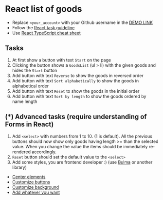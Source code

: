 # React list of goods
- Replace `<your_account>` with your Github username in the [DEMO LINK](https://roman-lipatov.github.io/react_list-of-goods/)
- Follow the [React task guideline](https://github.com/mate-academy/react_task-guideline#react-tasks-guideline)
- Use [React TypeScript cheat sheet](https://mate-academy.github.io/fe-program/js/extra/react-typescript)

## Tasks
1. At first show a button with text `Start` on the page
2. Clicking the button shows a `GoodsList` (ul > li) with the given goods and hides the `Start` button
3. Add button with text `Reverse` to show the goods in reversed order
4. Add button with text `Sort alphabetically` to show the goods in alphabetical order
5. Add button with text `Reset` to show the goods in the initial order
6. Add button with text `Sort by length` to show the goods ordered by name length

## (*) Advanced tasks (require understanding of Forms in React)
1. Add `<select>` with numbers from 1 to 10. (1 is default). All the previous buttons
  should now show only goods having length >= than the selected value. When you change the
  value the items should be immediately re-rendered accordingly.
2. `Reset` button should set the default value to the `<select>`
3. Add some styles, you are frontend developer :) (use [Bulma](https://bulma.io) or another library)
- [Center elements](https://bulma.io/documentation/layout/level/)
- [Customize buttons](https://bulma.io/documentation/elements/button/)
- [Customize background](https://bulma.io/documentation/overview/colors/)
- [Add whatever you want](https://bulma.io/documentation/)

